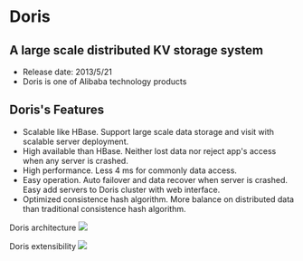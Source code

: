 # Doris #
## A large scale distributed KV storage system ##

- Release date: 2013/5/21
- Doris is one of Alibaba technology products

## Doris's Features ##
- Scalable like HBase. Support large scale data storage and visit with scalable server deployment.
- High available than HBase. Neither lost data nor reject app's access when any server is crashed.
- High performance. Less 4 ms for commonly data access.
- Easy operation. Auto failover and data recover when server is crashed. Easy add servers to Doris cluster with web interface.
- Optimized consistence hash algorithm. More balance on distributed data than traditional consistence hash algorithm.

Doris architecture
![](https://raw.githubusercontent.com/wiki/itisaid/Doris/images/doris1.jpg)


Doris extensibility
![](https://raw.githubusercontent.com/wiki/itisaid/Doris/images/doris2.jpg)

